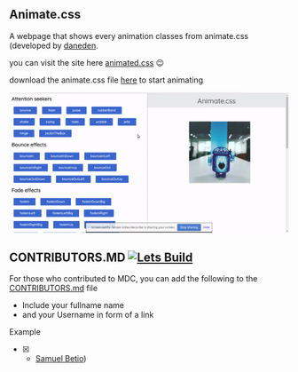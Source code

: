 ## Animate.css 

A webpage that shows every animation classes from animate.css (developed by [daneden](https://github.com/daneden).

you can visit the site here [animated.css](https://samuelbetio.github.io/LDPage/demo/animate.css/)
:wink:

download the animate.css file [here](https://github.com/daneden/animate.css) to start animating

![Animation example](img/687474703a2f2f7265732e636c6f7564696e6172792e636f6d2f64666435647975686f2f696d6167652f75706c6f61642f76313530393039323939302f616e696d6174656373735f6a6d306b68712e676966.gif)

## CONTRIBUTORS.MD [![Lets Build](https://cdn.rawgit.com/sindresorhus/awesome/d7305f38d29fed78fa85652e3a63e154dd8e8829/media/badge.svg)](https://github.com/sindresorhus/awesome)
For those who contributed to MDC, you can add the following to the [CONTRIBUTORS.md](./CONTRIBUTORS.md) file
* Include your fullname name 
* and your Username in form of a link

Example 
 - [x] * [Samuel Betio](https://github.com/samuelbetio))
